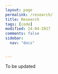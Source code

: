 ```yaml
---
layout: page
permalink: /research/
title: Research
tags: [code]
modified: 24-04-2017
comments: false
sidebar:
  nav: "docs"


---
```



To be updated
